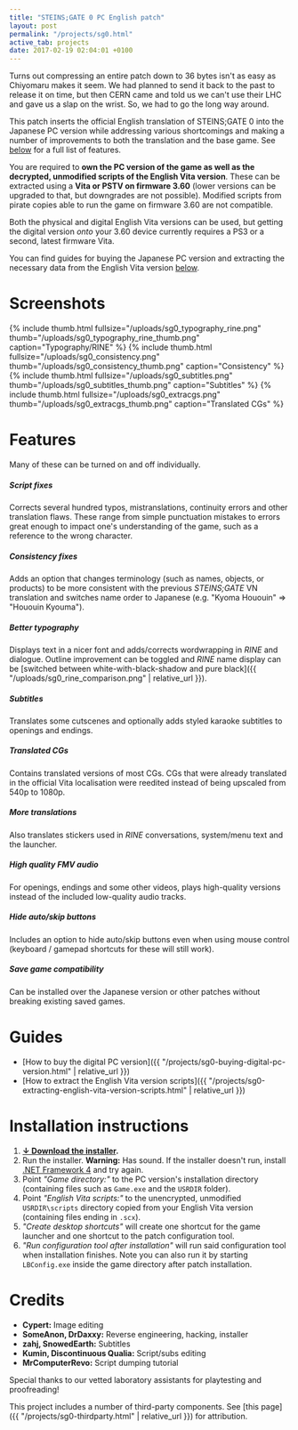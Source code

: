 ```yaml
---
title: "STEINS;GATE 0 PC English patch"
layout: post
permalink: "/projects/sg0.html"
active_tab: projects
date: 2017-02-19 02:04:01 +0100
---
```


Turns out compressing an entire patch down to 36 bytes isn't as easy as Chiyomaru makes it seem.
We had planned to send it back to the past to release it on time, but then CERN came and told us we can't use their LHC and gave us a slap on the wrist. So, we had to go the long way around.

This patch inserts the official English translation of STEINS;GATE 0 into the Japanese PC version while addressing various shortcomings and making a number of improvements to both the translation and the base game. See [below](#features) for a full list of features.

You are required to **own the PC version of the game as well as the decrypted, unmodified scripts of the English Vita version**. These can be extracted using a **Vita or PSTV on firmware 3.60** (lower versions can be upgraded to that, but downgrades are not possible). Modified scripts from pirate copies able to run the game on firmware 3.60 are not compatible.

Both the physical and digital English Vita versions can be used, but getting the digital version *onto* your 3.60 device currently requires a PS3 or a second, latest firmware Vita.

You can find guides for buying the Japanese PC version and extracting the necessary data from the English Vita version [below](#guides).

# Screenshots

{% include thumb.html fullsize="/uploads/sg0_typography_rine.png" thumb="/uploads/sg0_typography_rine_thumb.png" caption="Typography/RINE" %}
{% include thumb.html fullsize="/uploads/sg0_consistency.png" thumb="/uploads/sg0_consistency_thumb.png" caption="Consistency" %}
{% include thumb.html fullsize="/uploads/sg0_subtitles.png" thumb="/uploads/sg0_subtitles_thumb.png" caption="Subtitles" %}
{% include thumb.html fullsize="/uploads/sg0_extracgs.png" thumb="/uploads/sg0_extracgs_thumb.png" caption="Translated CGs" %}

# <a name="features"></a>Features

Many of these can be turned on and off individually.

##### Script fixes

Corrects several hundred typos, mistranslations, continuity errors and other translation flaws. These range from simple punctuation mistakes to errors great enough to impact one's understanding of the game, such as a reference to the wrong character.

##### Consistency fixes

Adds an option that changes terminology (such as names, objects, or products) to be more consistent with the previous *STEINS;GATE* VN translation and switches name order to Japanese (e.g. "Kyoma Hououin" => "Hououin Kyouma").

##### Better typography

Displays text in a nicer font and adds/corrects wordwrapping in *RINE* and dialogue. Outline improvement can be toggled and *RINE* name display can be [switched between white-with-black-shadow and pure black]({{ "/uploads/sg0_rine_comparison.png" | relative_url }}).

##### Subtitles

Translates some cutscenes and optionally adds styled karaoke subtitles to openings and endings.

##### Translated CGs

Contains translated versions of most CGs. CGs that were already translated in the official Vita localisation were reedited instead of being upscaled from 540p to 1080p.

##### More translations

Also translates stickers used in *RINE* conversations, system/menu text and the launcher.

##### High quality FMV audio

For openings, endings and some other videos, plays high-quality versions instead of the included low-quality audio tracks.

##### Hide auto/skip buttons

Includes an option to hide auto/skip buttons even when using mouse control (keyboard / gamepad shortcuts for these will still work).

##### Save game compatibility

Can be installed over the Japanese version or other patches without breaking existing saved games.

# <a name="guides"></a>Guides

* [How to buy the digital PC version]({{ "/projects/sg0-buying-digital-pc-version.html" | relative_url }})
* [How to extract the English Vita version scripts]({{ "/projects/sg0-extracting-english-vita-version-scripts.html" | relative_url }})

# Installation instructions

1. **[↓ Download the installer](https://github.com/CommitteeOfZero/zero-patch/releases).**
2. Run the installer. **Warning:** Has sound. If the installer doesn't run, install [.NET Framework 4](https://www.microsoft.com/en-us/download/details.aspx?id=17851) and try again.
3. Point *"Game directory:"* to the PC version's installation directory (containing files such as `Game.exe` and the `USRDIR` folder).
4. Point *"English Vita scripts:"* to the unencrypted, unmodified `USRDIR\scripts` directory copied from your English Vita version (containing files ending in `.scx`).
5. *"Create desktop shortcuts"* will create one shortcut for the game launcher and one shortcut to the patch configuration tool.
6. *"Run configuration tool after installation"* will run said configuration tool when installation finishes. Note you can also run it by starting `LBConfig.exe` inside the game directory after patch installation.

# Credits

* **Cypert:** Image editing
* **SomeAnon, DrDaxxy:** Reverse engineering, hacking, installer
* **zahj, SnowedEarth:** Subtitles
* **Kumin, Discontinuous Qualia:** Script/subs editing
* **MrComputerRevo:** Script dumping tutorial

Special thanks to our vetted laboratory assistants for playtesting and proofreading!

This project includes a number of third-party components. See [this page]({{ "/projects/sg0-thirdparty.html" | relative_url }}) for attribution.